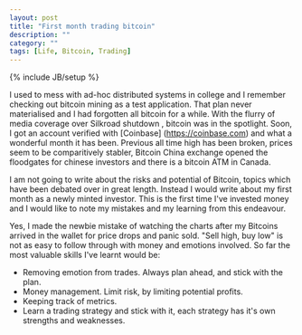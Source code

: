 ```yaml
---
layout: post
title: "First month trading bitcoin"
description: ""
category: ""
tags: [Life, Bitcoin, Trading]
---
```

{% include JB/setup %}

I used to mess with ad-hoc distributed systems in college and I remember
checking out bitcoin mining as a test application. That plan never materialised
and I had forgotten all bitcoin for a while. With the flurry of media coverage
over Silkroad shutdown , bitcoin was in the spotlight. Soon, I got an account
verified with [Coinbase] (https://coinbase.com) and what a wonderful month it has been.
Previous all time high has been broken, prices seem to be comparitively stabler, Bitcoin
China exchange opened the floodgates for chinese investors and there is a bitcoin ATM in
Canada.

I am not going to write about the risks and potential of Bitcoin, topics which have been
debated over in great length. Instead I would write about my first month as a newly minted
investor. This is the first time I've invested money and I would like to note my mistakes
and my learning from this endeavour.

Yes, I made the newbie mistake of watching the charts after my Bitcoins arrived in the wallet
for price drops and panic sold. "Sell high, buy low" is not as easy to follow through with
money and emotions involved. So far the most valuable skills I've learnt would be:

- Removing emotion from trades. Always plan ahead, and stick with the plan.
- Money management. Limit risk, by limiting potential profits.
- Keeping track of metrics.
- Learn a trading strategy and stick with it, each strategy has it's own strengths and weaknesses.


